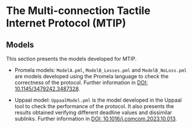 # The Multi-connection Tactile Internet Protocol (MTIP)

## Models

This section presents the models developed for MTIP.

* Promela models: ``ModelA.pml``, ``ModelB_Losses.pml`` and ``ModelB_NoLoss.pml`` are models developed using the Promela language to check the correctness of the protocol. Further information in [DOI: 10.1145/3479242.3487328](https://dl.acm.org/doi/10.1145/3479242.3487328).

* Uppaal model: ``UppaalModel.pml`` is the model developed in the Uppaal tool to check the performance of the protocol. It also presents the results obtained verifying different deadline values and dissimilar sublinks. Further information in [DOI: 10.1016/j.comcom.2023.10.013](https://doi.org/10.1016/j.comcom.2023.10.013).
